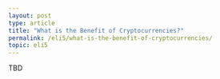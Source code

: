 ```yaml
---
layout: post
type: article
title: "What is the Benefit of Cryptocurrencies?"
permalink: /eli5/what-is-the-benefit-of-cryptocurrencies/
topic: eli5
---
```


TBD
